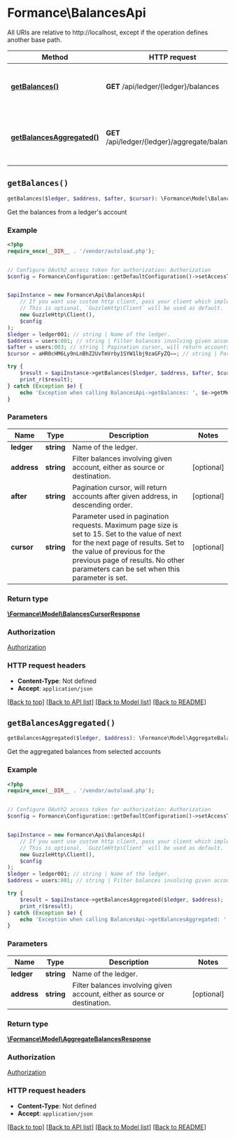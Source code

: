 # Formance\BalancesApi

All URIs are relative to http://localhost, except if the operation defines another base path.

| Method | HTTP request | Description |
| ------------- | ------------- | ------------- |
| [**getBalances()**](BalancesApi.md#getBalances) | **GET** /api/ledger/{ledger}/balances | Get the balances from a ledger&#39;s account |
| [**getBalancesAggregated()**](BalancesApi.md#getBalancesAggregated) | **GET** /api/ledger/{ledger}/aggregate/balances | Get the aggregated balances from selected accounts |


## `getBalances()`

```php
getBalances($ledger, $address, $after, $cursor): \Formance\Model\BalancesCursorResponse
```

Get the balances from a ledger's account

### Example

```php
<?php
require_once(__DIR__ . '/vendor/autoload.php');


// Configure OAuth2 access token for authorization: Authorization
$config = Formance\Configuration::getDefaultConfiguration()->setAccessToken('YOUR_ACCESS_TOKEN');


$apiInstance = new Formance\Api\BalancesApi(
    // If you want use custom http client, pass your client which implements `GuzzleHttp\ClientInterface`.
    // This is optional, `GuzzleHttp\Client` will be used as default.
    new GuzzleHttp\Client(),
    $config
);
$ledger = ledger001; // string | Name of the ledger.
$address = users:001; // string | Filter balances involving given account, either as source or destination.
$after = users:003; // string | Pagination cursor, will return accounts after given address, in descending order.
$cursor = aHR0cHM6Ly9nLnBhZ2UvTmVrby1SYW1lbj9zaGFyZQ==; // string | Parameter used in pagination requests. Maximum page size is set to 15. Set to the value of next for the next page of results. Set to the value of previous for the previous page of results. No other parameters can be set when this parameter is set.

try {
    $result = $apiInstance->getBalances($ledger, $address, $after, $cursor);
    print_r($result);
} catch (Exception $e) {
    echo 'Exception when calling BalancesApi->getBalances: ', $e->getMessage(), PHP_EOL;
}
```

### Parameters

| Name | Type | Description  | Notes |
| ------------- | ------------- | ------------- | ------------- |
| **ledger** | **string**| Name of the ledger. | |
| **address** | **string**| Filter balances involving given account, either as source or destination. | [optional] |
| **after** | **string**| Pagination cursor, will return accounts after given address, in descending order. | [optional] |
| **cursor** | **string**| Parameter used in pagination requests. Maximum page size is set to 15. Set to the value of next for the next page of results. Set to the value of previous for the previous page of results. No other parameters can be set when this parameter is set. | [optional] |

### Return type

[**\Formance\Model\BalancesCursorResponse**](../Model/BalancesCursorResponse.md)

### Authorization

[Authorization](../../README.md#Authorization)

### HTTP request headers

- **Content-Type**: Not defined
- **Accept**: `application/json`

[[Back to top]](#) [[Back to API list]](../../README.md#endpoints)
[[Back to Model list]](../../README.md#models)
[[Back to README]](../../README.md)

## `getBalancesAggregated()`

```php
getBalancesAggregated($ledger, $address): \Formance\Model\AggregateBalancesResponse
```

Get the aggregated balances from selected accounts

### Example

```php
<?php
require_once(__DIR__ . '/vendor/autoload.php');


// Configure OAuth2 access token for authorization: Authorization
$config = Formance\Configuration::getDefaultConfiguration()->setAccessToken('YOUR_ACCESS_TOKEN');


$apiInstance = new Formance\Api\BalancesApi(
    // If you want use custom http client, pass your client which implements `GuzzleHttp\ClientInterface`.
    // This is optional, `GuzzleHttp\Client` will be used as default.
    new GuzzleHttp\Client(),
    $config
);
$ledger = ledger001; // string | Name of the ledger.
$address = users:001; // string | Filter balances involving given account, either as source or destination.

try {
    $result = $apiInstance->getBalancesAggregated($ledger, $address);
    print_r($result);
} catch (Exception $e) {
    echo 'Exception when calling BalancesApi->getBalancesAggregated: ', $e->getMessage(), PHP_EOL;
}
```

### Parameters

| Name | Type | Description  | Notes |
| ------------- | ------------- | ------------- | ------------- |
| **ledger** | **string**| Name of the ledger. | |
| **address** | **string**| Filter balances involving given account, either as source or destination. | [optional] |

### Return type

[**\Formance\Model\AggregateBalancesResponse**](../Model/AggregateBalancesResponse.md)

### Authorization

[Authorization](../../README.md#Authorization)

### HTTP request headers

- **Content-Type**: Not defined
- **Accept**: `application/json`

[[Back to top]](#) [[Back to API list]](../../README.md#endpoints)
[[Back to Model list]](../../README.md#models)
[[Back to README]](../../README.md)
